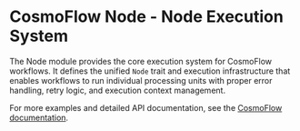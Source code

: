 # CosmoFlow Node - Node Execution System

The Node module provides the core execution system for CosmoFlow workflows. It defines the unified `Node` trait and execution infrastructure that enables workflows to run individual processing units with proper error handling, retry logic, and execution context management.

For more examples and detailed API documentation, see the [CosmoFlow documentation](https://docs.rs/cosmoflow).